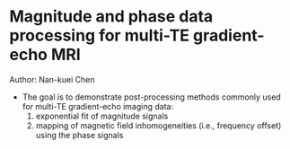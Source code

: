 # Magnitude and phase data processing for multi-TE gradient-echo MRI
Author: Nan-kuei Chen
* The goal is to demonstrate post-processing methods commonly used for multi-TE gradient-echo imaging data:
    1. exponential fit of magnitude signals
    2. mapping of magnetic field inhomogeneities (i.e., frequency offset) using the phase signals